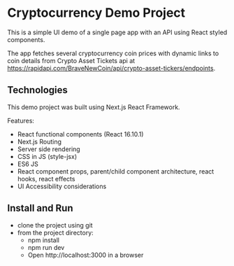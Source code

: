 # Cryptocurrency Demo Project

This is a simple UI demo of a single page app with an API using React styled components.

The app fetches several cryptocurrency coin prices with dynamic links to coin details from Crypto Asset Tickets api at https://rapidapi.com/BraveNewCoin/api/crypto-asset-tickers/endpoints.

## Technologies

This demo project was built using Next.js React Framework.

Features:

- React functional components (React 16.10.1)
- Next.js Routing
- Server side rendering
- CSS in JS (style-jsx)
- ES6 JS
- React component props, parent/child component architecture, react hooks, react effects
- UI Accessibility considerations

## Install and Run

- clone the project using git
- from the project directory:
    - npm install
    - npm run dev
    - Open http://localhost:3000 in a browser
